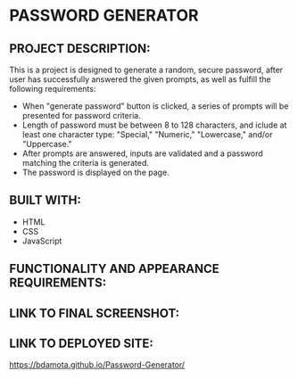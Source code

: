 # PASSWORD GENERATOR  

## PROJECT DESCRIPTION:
This is a project is designed to generate a random, secure password, after user has successfully answered the given prompts, as well as fulfill the following requirements:
* When "generate password" button is clicked, a series of prompts will be presented for password criteria. 
* Length of password must be between 8 to 128 characters, and iclude at least one character type: "Special," "Numeric," "Lowercase," and/or "Uppercase." 
* After prompts are answered, inputs are validated and a password matching the criteria is generated. 
* The password is displayed on the page. 

## BUILT WITH: 
* HTML 
* CSS
* JavaScript

## FUNCTIONALITY AND APPEARANCE REQUIREMENTS:



## LINK TO FINAL SCREENSHOT:

## LINK TO DEPLOYED SITE:
https://bdamota.github.io/Password-Generator/
